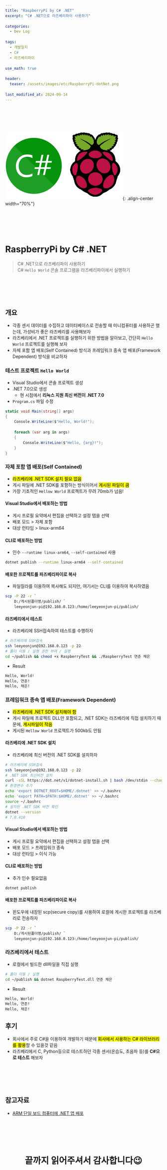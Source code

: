 ```yaml
---
title: "RaspberryPi by C# .NET"
excerpt: "C# .NET으로 라즈베리파이 사용하기"

categories:
  - Dev Log

tags:
  - 개발일지
  - C#
  - 라즈베리파이

use_math: true

header:
  teaser: /assets/images/etc/RaspberryPi-dotNet.png

last_modified_at: 2024-09-14
---
```





<br><br><br><br>


![image](../../assets/images/etc/RaspberryPi-dotNet.png){: .align-center width="70%"}

<br><br><br><br>


# RaspberryPi by C# .NET  
> C# .NET으로 라즈베리파이 사용하기  
> C# `Hello World` 콘솔 프로그램을 라즈베리파이에서 실행하기  




<br><br><br><br>


## 개요
- 각종 센서 데이터를 수집하고 데이터베이스로 전송할 때 미니컴퓨터를 사용하곤 했는데, 가성비가 좋은 라즈베리를 사용해보자  
- 라즈베리에서 .NET 프로젝트를 실행하기 위한 방법을 알아보고, 간단히 `Hello World` 프로젝트를 실행해 보자  
- 자체 포함 앱 배포(Self Contained) 방식과 프레임워크 종속 앱 배포(Framework Dependent) 방식을 비교하자  


### 테스트 프로젝트 `Hello World`  
- Visual Studio에서 콘솔 프로젝트 생성  
- .NET 7.0으로 생성  
  - 현 시점에서 **리눅스 지원 최신 버전이 .NET 7.0**  
- `Program.cs` 파일 수정  
```cs
static void Main(string[] args)
{
    Console.WriteLine($"Hello, World!");

    foreach (var arg in args)
    {
        Console.WriteLine($"Hello, {arg}!");
    }
}
```


### 자체 포함 앱 배포(Self Contained)  
- <mark>라즈베리에 .NET SDK 설치 필요 없음</mark>  
- 게시 파일에 .NET SDK를 포함하는 방식이어서 <mark>게시된 파일이 큼</mark>  
- 가장 기초적인 `Hellow World` 프로젝트가 무려 70mb가 넘음!  

#### Visual Studio에서 배포하는 방법  
- 게시 프로필 요약에서 편집을 선택하고 설정 탭을 선택  
- 배포 모드 > 자체 포함  
- 대상 런타임 > linux-arm64  

#### CLI로 배포하는 방법  
- 인수 `--runtime linux-arm64`, `--self-contained` 사용  
```bash
dotnet publish --runtime linux-arm64 --self-contained
```

#### 배포한 프로젝트를 파즈베리파이로 복사  
- 파일질라를 이용하여 복사해도 되지만, 여기서는 CLI를 이용하여 복사하였음  
```bash
scp -P 22 -r `
    D:/게시된폴더명/publish/ `
    leeyeonjun-pi@192.168.0.123:/home/leeyeonjun-pi/publish/
```

#### 라즈베리에서 테스트  
- 라즈베리에 SSH접속하여 테스트를 수행하자  
```bash
# 라즈베리에 SSH접속
ssh leeyeonjun@192.168.0.123 -p 22
# 폴더 이동 / 실행 권한 부여 / 실행
cd ~/publish && chmod +x RaspberryTest && ./RaspberryTest 연준 채은
```
- Result  
```cmd
Hello, World!
Hello, 연준!
Hello, 채은!
```


### 프레임워크 종속 앱 배포(Framework Dependent)  
- <mark>라즈베리에 .NET SDK 설치해야 함</mark>  
- 게시 파일에 프로젝트 DLL만 포함되고, .NET SDK는 라즈베리에 직접 설치하기 때문에, <mark>게시파일이 작음</mark>  
- 게시된 `Hellow World` 프로젝트가 500kb도 안됨  

#### 라즈베리에 .NET SDK 설치  
- 라즈베리에 최신 버전의 .NET SDK를 설치하자
```bash
# 라즈베리에 SSH접속
ssh leeyeonjun@192.168.0.123 -p 22
# .NET SDK 최신버전 설치
curl -sSL https://dot.net/v1/dotnet-install.sh | bash /dev/stdin --channel STS
# 환경변수 추가
echo 'export DOTNET_ROOT=$HOME/.dotnet' >> ~/.bashrc
echo 'export PATH=$PATH:$HOME/.dotnet' >> ~/.bashrc
source ~/.bashrc
# 설치된 .NET SDK 버전 확인
dotnet --version
# 7.0.410
```

#### Visual Studio에서 배포하는 방법  
- 게시 프로필 요약에서 편집을 선택하고 설정 탭을 선택  
- 배포 모드 > 프레임워크 종속  
- 대상 런타임 > 이식 가능  

#### CLI로 배포하는 방법  
- 추가 인수 필요없음  
```bash
dotnet publish
```

#### 배포한 프로젝트를 파즈베리파이로 복사  
- 윈도우에 내장된 scp(secure copy)를 사용하여 로컬에 게시한 프로젝트를 라즈베리로 전송하자  
```bash
scp -P 22 -r `
    D:/게시된폴더명/publish/ `
    leeyeonjun-pi@192.168.0.123:/home/leeyeonjun-pi/publish/
```

### 라즈베리에서 테스트  
- 로컬에서 빌드한 dll파일을 직접 실행  
```bash
# 폴더 이동 / 실행
cd ~/publish && dotnet RaspberryTest.dll 연준 채은
```

- Result  
```cmd
Hello, World!
Hello, 연준!
Hello, 채은!
```




## 후기  
- 회사에서 주로 C#을 이용하여 개발하기 때문에 <mark>회사에서 사용하는 C# 라이브러리를 활용</mark>할 수 있을것 같음
- 라즈베리에서 C, Python등으로 테스트하던 각종 센서(온습도, 초음파 등)를 **C#으로 테스트** 해보자



<br><br><br><br>


## 참고자료
- [ARM 단일 보드 컴퓨터에 .NET 앱 배포](https://learn.microsoft.com/ko-kr/dotnet/iot/deployment)




<br><br><br><br>
<center>
<h1>끝까지 읽어주셔서 감사합니다😉</h1>
</center>
<br><br><br><br>





